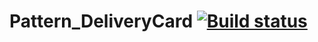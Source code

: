 # Pattern_DeliveryCard [![Build status](https://ci.appveyor.com/api/projects/status/5n568s7of6tqltan?svg=true)](https://ci.appveyor.com/project/RegiePanina/pattern-deliverycard)
